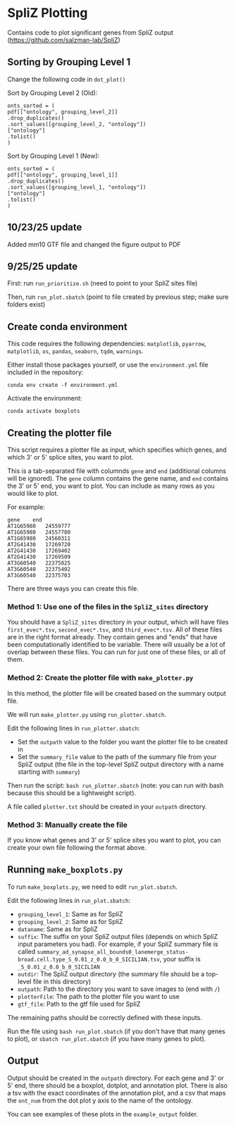 # SpliZ Plotting

Contains code to plot significant genes from SpliZ output (https://github.com/salzman-lab/SpliZ)

## Sorting by Grouping Level 1

Change the following code in `dot_plot()`

Sort by Grouping Level 2 (Old):

```
onts_sorted = (
pdf[["ontology", grouping_level_2]]
.drop_duplicates()
.sort_values([grouping_level_2, "ontology"])
["ontology"]
.tolist()
)
```

Sort by Grouping Level 1 (New):

```
onts_sorted = (
pdf[["ontology", grouping_level_1]]
.drop_duplicates()
.sort_values([grouping_level_1, "ontology"])
["ontology"]
.tolist()
)
```

## 10/23/25 update

Added mm10 GTF file and changed the figure output to PDF

## 9/25/25 update

First: run `run_prioritize.sh` (need to point to your SpliZ sites file)

Then, run `run_plot.sbatch` (point to file created by previous step; make sure folders exist)

## Create conda environment

This code requires the following dependencies: `matplotlib`, `pyarrow`, `matplotlib`, `os`, `pandas`, `seaborn`, `tqdm`, `warnings`. 

Either install those packages yourself, or use the `environment.yml` file included in the repository:

```
conda env create -f environment.yml
```

Activate the environment:

```
conda activate boxplots
```

## Creating the plotter file

This script requires a plotter file as input, which specifies which genes, and which 3' or 5' splice sites, you want to plot.

This is a tab-separated file with columnds `gene` and `end` (additional columns will be ignored). The `gene` column contains the gene name, and `end` contains the 3' or 5' end, you want to plot. You can include as many rows as you would like to plot.

For example:

```
gene	end
AT1G65980	24559777
AT1G65980	24557780
AT1G65980	24560311
AT2G41430	17269720
AT2G41430	17269402
AT2G41430	17269509
AT3G60540	22375825
AT3G60540	22375402
AT3G60540	22375703
```

There are three ways you can create this file.


### Method 1: Use one of the files in the `SpliZ_sites` directory

You should have a `SpliZ_sites` directory in your output, which will have files `first_evec*.tsv`, `second_evec*.tsv`, and `third_evec*.tsv`. All of these files are in the right format already. They contain genes and "ends" that have been computationally identified to be variable. There will usually be a lot of overlap between these files. You can run for just one of these files, or all of them.

### Method 2: Create the plotter file with `make_plotter.py`

In this method, the plotter file will be created based on the summary output file.

We will run `make_plotter.py` using `run_plotter.sbatch`. 

Edit the following lines in `run_plotter.sbatch`:

* Set the `outpath` value to the folder you want the plotter file to be created in
* Set the `summary_file` value to the path of the summary file from your SpliZ output (the file in the top-level SpliZ output directory with a name starting with `summary`)

Then run the script: `bash run_plotter.sbatch` (note: you can run with bash because this should be a lightweight script).

A file called `plotter.txt` should be created in your `outpath` directory.


### Method 3: Manually create the file

If you know what genes and 3' or 5' splice sites you want to plot, you can create your own file following the format above.

## Running `make_boxplots.py`

To run `make_boxplots.py`, we need to edit `run_plot.sbatch`. 

Edit the following lines in `run_plot.sbatch`:

* `grouping_level_1`: Same as for SpliZ
* `grouping_level_2`: Same as for SpliZ
* `dataname`: Same as for SpliZ
* `suffix`: The suffix on your SpliZ output files (depends on which SpliZ input parameters you had). For example, if your SpliZ summary file is called `summary_ad_synapse_all_bounds0_lanemerge_status-broad.cell.type_S_0.01_z_0.0_b_0_SICILIAN.tsv`, your suffix is `_S_0.01_z_0.0_b_0_SICILIAN`
* `outdir`: The SpliZ output directory (the summary file should be a top-level file in this directory)
* `outpath`: Path to the directory you want to save images to (end with `/`)
* `plotterFile`: The path to the plotter file you want to use
* `gtf_file`: Path to the gtf file used for SpliZ

The remaining paths should be correctly defined with these inputs.

Run the file using `bash run_plot.sbatch` (if you don't have that many genes to plot), or `sbatch run_plot.sbatch` (if you have many genes to plot).

## Output

Output should be created in the `outpath` directory. For each gene and 3' or 5' end, there should be a boxplot, dotplot, and annotation plot. There is also a tsv with the exact coordinates of the annotation plot, and a csv that maps the `ont_num` from the dot plot y axis to the name of the ontology.

You can see examples of these plots in the `example_output` folder.
